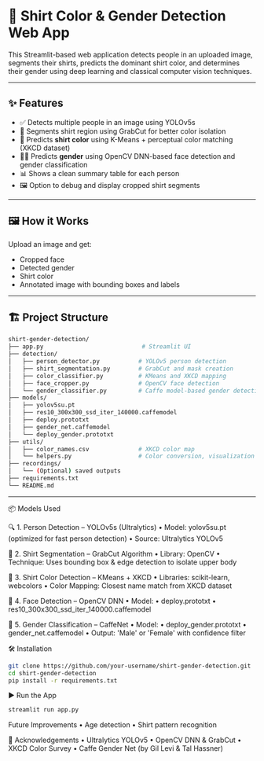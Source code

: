 # 👕 Shirt Color & Gender Detection Web App

This Streamlit-based web application detects people in an uploaded image, segments their shirts, predicts the dominant shirt color, and determines their gender using deep learning and classical computer vision techniques.

---

## ✨ Features

- ✅ Detects multiple people in an image using YOLOv5s
- 🎨 Segments shirt region using GrabCut for better color isolation
- 🧠 Predicts **shirt color** using K-Means + perceptual color matching (XKCD dataset)
- 👦👧 Predicts **gender** using OpenCV DNN-based face detection and gender classification
- 📊 Shows a clean summary table for each person
- 🖼️ Option to debug and display cropped shirt segments

---

## 🖼️ How it Works

Upload an image and get:
- Cropped face
- Detected gender
- Shirt color
- Annotated image with bounding boxes and labels

---

## 🏗️ Project Structure

```bash
shirt-gender-detection/
├── app.py                            # Streamlit UI
├── detection/
│   ├── person_detector.py           # YOLOv5 person detection
│   ├── shirt_segmentation.py        # GrabCut and mask creation
│   ├── color_classifier.py          # KMeans and XKCD mapping
│   ├── face_cropper.py              # OpenCV face detection
│   └── gender_classifier.py         # Caffe model-based gender detection
├── models/
│   ├── yolov5su.pt
│   ├── res10_300x300_ssd_iter_140000.caffemodel
│   ├── deploy.prototxt
│   ├── gender_net.caffemodel
│   └── deploy_gender.prototxt
├── utils/
│   ├── color_names.csv              # XKCD color map
│   └── helpers.py                   # Color conversion, visualization
├── recordings/
│   └── (Optional) saved outputs
├── requirements.txt
└── README.md
```
---

📦 Models Used

🔍 1. Person Detection – YOLOv5s (Ultralytics)
	•	Model: yolov5su.pt (optimized for fast person detection)
	•	Source: Ultralytics YOLOv5

🧍 2. Shirt Segmentation – GrabCut Algorithm
	•	Library: OpenCV
	•	Technique: Uses bounding box & edge detection to isolate upper body

🎨 3. Shirt Color Detection – KMeans + XKCD
	•	Libraries: scikit-learn, webcolors
	•	Color Mapping: Closest name match from XKCD dataset

🙂 4. Face Detection – OpenCV DNN
	•	Model:
	•	deploy.prototxt
	•	res10_300x300_ssd_iter_140000.caffemodel

🚻 5. Gender Classification – CaffeNet
	•	Model:
	•	deploy_gender.prototxt
	•	gender_net.caffemodel
	•	Output: 'Male' or 'Female' with confidence filter

🛠️ Installation

```bash
git clone https://github.com/your-username/shirt-gender-detection.git
cd shirt-gender-detection
pip install -r requirements.txt
```

▶️ Run the App
```bash
streamlit run app.py
```

Future Improvements
	•	Age detection
	•	Shirt pattern recognition

🙌 Acknowledgements
	•	Ultralytics YOLOv5
	•	OpenCV DNN & GrabCut
	•	XKCD Color Survey
	•	Caffe Gender Net (by Gil Levi & Tal Hassner)